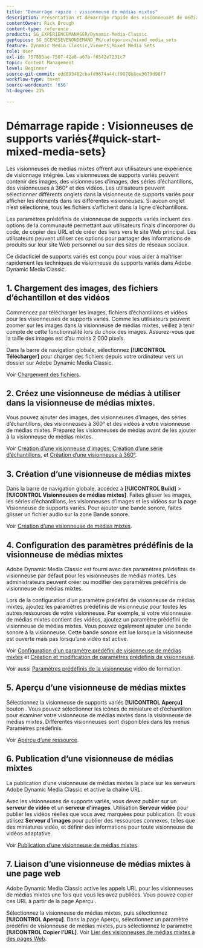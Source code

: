 ```yaml
---
title: "Démarrage rapide : visionneuse de médias mixtes"
description: Présentation et démarrage rapide des visionneuses de médias mixtes pour vous aider à démarrer rapidement dans Adobe Dynamic Media Classic.
contentOwner: Rick Brough
content-type: reference
products: SG_EXPERIENCEMANAGER/Dynamic-Media-Classic
geptopics: SG_SCENESEVENONDEMAND_PK/categories/mixed_media_sets
feature: Dynamic Media Classic,Viewers,Mixed Media Sets
role: User
exl-id: 757893ae-7507-42a0-a67b-f6542e7231c7
topic: Content Management
level: Beginner
source-git-commit: edd893482cbafd9674a44cf9878b8ee3079d98f7
workflow-type: tm+mt
source-wordcount: '656'
ht-degree: 23%

---
```


# Démarrage rapide : Visionneuses de supports variés{#quick-start-mixed-media-sets}

Les visionneuses de médias mixtes offrent aux utilisateurs une expérience de visionnage intégrée. Les visionneuses de supports variés peuvent contenir des images, des visionneuses d’images, des séries d’échantillons, des visionneuses à 360° et des vidéos. Les utilisateurs peuvent sélectionner différents onglets dans la visionneuse de supports variés pour afficher les éléments dans les différentes visionneuses. Si aucun onglet n’est sélectionné, tous les fichiers s’affichent dans la ligne d’échantillons.

Les paramètres prédéfinis de visionneuse de supports variés incluent des options de la communauté permettant aux utilisateurs finals d’incorporer du code, de copier des URL et de créer des liens vers le site Web principal. Les utilisateurs peuvent utiliser ces options pour partager des informations de produits sur leur site Web personnel ou sur des sites de réseaux sociaux.

Ce didacticiel de supports variés est conçu pour vous aider à maîtriser rapidement les techniques de visionneuse de supports variés dans Adobe Dynamic Media Classic.

## 1. Chargement des images, des fichiers d’échantillon et des vidéos

Commencez par télécharger les images, fichiers d’échantillons et vidéos pour les visionneuses de supports variés. Comme les utilisateurs peuvent zoomer sur les images dans la visionneuse de médias mixtes, veillez à tenir compte de cette fonctionnalité lors du choix des images. Assurez-vous que la taille des images est d’au moins 2 000 pixels.

Dans la barre de navigation globale, sélectionnez **[!UICONTROL Télécharger]** pour charger des fichiers depuis votre ordinateur vers un dossier sur Adobe Dynamic Media Classic.

Voir [Chargement des fichiers](uploading-files.md#uploading-your-files).

## 2. Créez une visionneuse de médias à utiliser dans la visionneuse de médias mixtes.

Vous pouvez ajouter des images, des visionneuses d’images, des séries d’échantillons, des visionneuses à 360° et des vidéos à votre visionneuse de médias mixtes. Préparez les visionneuses de médias avant de les ajouter à la visionneuse de médias mixtes.

Voir [Création d’une visionneuse d’images](creating-image-set.md#creating-an-image-set), [Création d’une série d’échantillons](creating-swatch-set.md#creating-a-swatch-set), et [Création d’une visionneuse à 360°](creating-spin-set.md#creating-a-spin-set).

## 3. Création d’une visionneuse de médias mixtes

Dans la barre de navigation globale, accédez à **[!UICONTROL Build]** > **[!UICONTROL Visionneuses de médias mixtes]**. Faites glisser les images, les séries d’échantillons, les visionneuses d’images et les vidéos sur la page Visionneuse de supports variés. Pour ajouter une bande sonore, faites glisser un fichier audio sur la zone Bande sonore.

Voir [Création d’une visionneuse de médias mixtes](creating-mixed-media-set.md#creating-a-mixed-media-set).

## 4. Configuration des paramètres prédéfinis de la visionneuse de médias mixtes

Adobe Dynamic Media Classic est fourni avec des paramètres prédéfinis de visionneuse par défaut pour les visionneuses de médias mixtes. Les administrateurs peuvent créer ou modifier des paramètres prédéfinis de visionneuse de médias mixtes.

Lors de la configuration d’un paramètre prédéfini de visionneuse de médias mixtes, ajoutez les paramètres prédéfinis de visionneuse pour toutes les autres ressources de votre visionneuse. Par exemple, si votre visionneuse de médias mixtes contient des vidéos, ajoutez un paramètre prédéfini de visionneuse de médias mixtes. Vous pouvez également ajouter une bande sonore à la visionneuse. Cette bande sonore est lue lorsque la visionneuse est ouverte mais pas lorsqu’une vidéo est active.

Voir [Configuration d’un paramètre prédéfini de visionneuse de médias mixtes](setting-mixed-media-set-viewer.md#setting-up-a-mixed-media-set-viewer-preset) et [Création et modification de paramètres prédéfinis de visionneuse](application-setup.md#adding-and-editing-viewer-presets).

Voir aussi [Paramètres prédéfinis de la visionneuse](https://s7d5.scene7.com/s7viewers/html5/VideoViewer.html?videoserverurl=https://s7d5.scene7.com/is/content/&amp;emailurl=https://s7d5.scene7.com/s7/emailFriend&amp;serverUrl=https://s7d5.scene7.com/is/image/&amp;config=Scene7SharedAssets/Universal_HTML5_Video&amp;contenturl=https://s7d5.scene7.com/skins/&amp;asset=S7tutorials/550_viewer-presets_converted%20renamed_Done-AVS) vidéo de formation.

## 5. Aperçu d’une visionneuse de médias mixtes

Sélectionnez la visionneuse de supports variés **[!UICONTROL Aperçu]** bouton . Vous pouvez sélectionner les icônes de miniature et d’échantillon pour examiner votre visionneuse de médias mixtes dans la visionneuse de médias mixtes. Différentes visionneuses sont disponibles dans les menus Paramètres prédéfinis.

Voir [Aperçu d’une ressource](previewing-asset.md#previewing-an-asset).

## 6. Publication d’une visionneuse de médias mixtes

La publication d’une visionneuse de médias mixtes la place sur les serveurs Adobe Dynamic Media Classic et active la chaîne URL.

Avec les visionneuses de supports variés, vous devez publier sur un **serveur de vidéo** et un **serveur d’images**. Utilisation **Serveur vidéo** pour publier les vidéos réelles que vous avez marquées pour publication. Et vous utilisez **Serveur d’images** pour publier des ressources connexes, telles que des miniatures vidéo, et définir des informations pour toute visionneuse de vidéos adaptative.

Voir [Publication d’une visionneuse de médias mixtes](publishing-mixed-media-set.md#publishing-a-mixed-media-set).

## 7. Liaison d’une visionneuse de médias mixtes à une page web

Adobe Dynamic Media Classic active les appels URL pour les visionneuses de médias mixtes une fois que vous les avez publiées. Vous pouvez copier ces URL à partir de la page Aperçu .

Sélectionnez la visionneuse de médias mixtes, puis sélectionnez **[!UICONTROL Aperçu]**. Dans la page Aperçu, sélectionnez un paramètre prédéfini de visionneuse de médias mixtes, puis sélectionnez le paramètre **[!UICONTROL Copier l’URL]**. Voir [Lier des visionneuses de médias mixtes à des pages Web](linking-mixed-media-set-web.md#linking-a-mixed-media-set-to-a-web-page).
